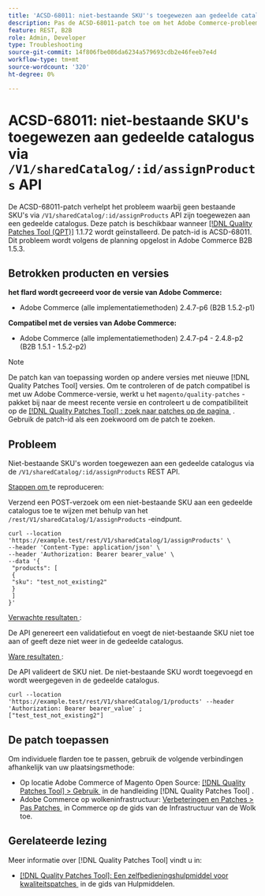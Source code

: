 ```yaml
---
title: 'ACSD-68011: niet-bestaande SKU''s toegewezen aan gedeelde catalogus via /V1/sharedCatalog/:id/assignProducts API'
description: Pas de ACSD-68011-patch toe om het Adobe Commerce-probleem op te lossen waarbij niet-bestaande SKU's zijn toegewezen aan een gedeelde catalogus via /V1/sharedCatalog/:id/assignProducts API.
feature: REST, B2B
role: Admin, Developer
type: Troubleshooting
source-git-commit: 14f806fbe086da6234a579693cdb2e46feeb7e4d
workflow-type: tm+mt
source-wordcount: '320'
ht-degree: 0%

---
```


# ACSD-68011: niet-bestaande SKU&#39;s toegewezen aan gedeelde catalogus via `/V1/sharedCatalog/:id/assignProducts` API

De ACSD-68011-patch verhelpt het probleem waarbij geen bestaande SKU&#39;s via `/V1/sharedCatalog/:id/assignProducts` API zijn toegewezen aan een gedeelde catalogus. Deze patch is beschikbaar wanneer [[!DNL Quality Patches Tool (QPT)]](/help/tools/quality-patches-tool/quality-patches-tool-to-self-serve-quality-patches.md) 1.1.72 wordt geïnstalleerd. De patch-id is ACSD-68011. Dit probleem wordt volgens de planning opgelost in Adobe Commerce B2B 1.5.3.

## Betrokken producten en versies

**het flard wordt gecreeerd voor de versie van Adobe Commerce:**

* Adobe Commerce (alle implementatiemethoden) 2.4.7-p6 (B2B 1.5.2-p1)

**Compatibel met de versies van Adobe Commerce:**

* Adobe Commerce (alle implementatiemethoden) 2.4.7-p4 - 2.4.8-p2 (B2B 1.5.1 - 1.5.2-p2)

>[!NOTE]
>
>De patch kan van toepassing worden op andere versies met nieuwe [!DNL Quality Patches Tool] versies. Om te controleren of de patch compatibel is met uw Adobe Commerce-versie, werkt u het `magento/quality-patches` -pakket bij naar de meest recente versie en controleert u de compatibiliteit op de [[!DNL Quality Patches Tool] : zoek naar patches op de pagina &#x200B;](https://experienceleague.adobe.com/tools/commerce-quality-patches/index.html?lang=nl-NL) . Gebruik de patch-id als een zoekwoord om de patch te zoeken.

## Probleem

Niet-bestaande SKU&#39;s worden toegewezen aan een gedeelde catalogus via de `/V1/sharedCatalog/:id/assignProducts` REST API.

<u> Stappen om </u> te reproduceren:

Verzend een POST-verzoek om een niet-bestaande SKU aan een gedeelde catalogus toe te wijzen met behulp van het `/rest/V1/sharedCatalog/1/assignProducts` -eindpunt.

```
curl --location 'https://example.test/rest/V1/sharedCatalog/1/assignProducts' \
--header 'Content-Type: application/json' \
--header 'Authorization: Bearer bearer_value' \
--data '{
 "products": [
 { 
 "sku": "test_not_existing2"
 }
 ]
}'
```

<u> Verwachte resultaten </u>:

De API genereert een validatiefout en voegt de niet-bestaande SKU niet toe aan of geeft deze niet weer in de gedeelde catalogus.

<u> Ware resultaten </u>:

De API valideert de SKU niet. De niet-bestaande SKU wordt toegevoegd en wordt weergegeven in de gedeelde catalogus.

```
curl --location 'https://example.test/rest/V1/sharedCatalog/1/products' --header 'Authorization: Bearer bearer_value' ;
["test_test_not_existing2"]
```


## De patch toepassen

Om individuele flarden toe te passen, gebruik de volgende verbindingen afhankelijk van uw plaatsingsmethode:

* Op locatie Adobe Commerce of Magento Open Source: [[!DNL Quality Patches Tool] > Gebruik &#x200B;](/help/tools/quality-patches-tool/usage.md) in de handleiding [!DNL Quality Patches Tool] .
* Adobe Commerce op wolkeninfrastructuur: [&#x200B; Verbeteringen en Patches > Pas Patches &#x200B;](https://experienceleague.adobe.com/docs/commerce-cloud-service/user-guide/develop/upgrade/apply-patches.html?lang=nl-NL) in Commerce op de gids van de Infrastructuur van de Wolk toe.

## Gerelateerde lezing

Meer informatie over [!DNL Quality Patches Tool] vindt u in:

* [[!DNL Quality Patches Tool]: Een zelfbedieningshulpmiddel voor kwaliteitspatches &#x200B;](/help/tools/quality-patches-tool/quality-patches-tool-to-self-serve-quality-patches.md) in de gids van Hulpmiddelen.
